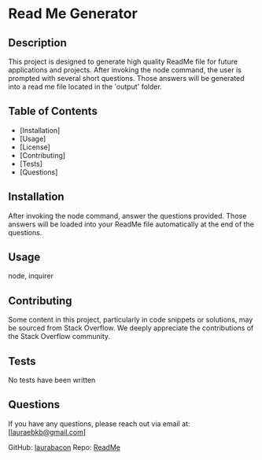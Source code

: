 # Read Me Generator 

## Description

This project is designed to generate high quality ReadMe file for future applications and projects. After invoking the node command, the user is prompted with several short questions. Those answers will be generated into a read me file located in the 'output' folder.

## Table of Contents

- [Installation]
- [Usage]
- [License]
- [Contributing]
- [Tests]
- [Questions]

## Installation

After invoking the node command, answer the questions provided. Those answers will be loaded into your ReadMe file automatically at the end of the questions.

## Usage

node, inquirer

## Contributing

Some content in this project, particularly in code snippets or solutions, may be sourced from Stack Overflow. We deeply appreciate the contributions of the Stack Overflow community.

## Tests

No tests have been written

## Questions

If you have any questions, please reach out via email at: [lauraebkb@gmail.com]

GitHub: [laurabacon](https://github.com/laurabacon)
Repo: [ReadMe](https://github.com/ReadMe)